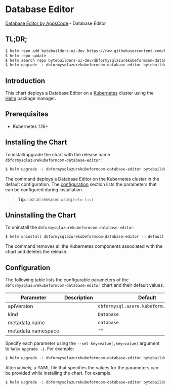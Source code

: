# Database Editor

[Database Editor by AppsCode](https://byte.builders) - Database Editor

## TL;DR;

```bash
$ helm repo add bytebuilders-ui-dev https://raw.githubusercontent.com/bytebuilders/ui-wizards/
$ helm repo update
$ helm search repo bytebuilders-ui-dev/dbformysqlazurekubeformcom-database-editor --version=v0.4.17
$ helm upgrade -i dbformysqlazurekubeformcom-database-editor bytebuilders-ui-dev/dbformysqlazurekubeformcom-database-editor -n default --create-namespace --version=v0.4.17
```

## Introduction

This chart deploys a Database Editor on a [Kubernetes](http://kubernetes.io) cluster using the [Helm](https://helm.sh) package manager.

## Prerequisites

- Kubernetes 1.16+

## Installing the Chart

To install/upgrade the chart with the release name `dbformysqlazurekubeformcom-database-editor`:

```bash
$ helm upgrade -i dbformysqlazurekubeformcom-database-editor bytebuilders-ui-dev/dbformysqlazurekubeformcom-database-editor -n default --create-namespace --version=v0.4.17
```

The command deploys a Database Editor on the Kubernetes cluster in the default configuration. The [configuration](#configuration) section lists the parameters that can be configured during installation.

> **Tip**: List all releases using `helm list`

## Uninstalling the Chart

To uninstall the `dbformysqlazurekubeformcom-database-editor`:

```bash
$ helm uninstall dbformysqlazurekubeformcom-database-editor -n default
```

The command removes all the Kubernetes components associated with the chart and deletes the release.

## Configuration

The following table lists the configurable parameters of the `dbformysqlazurekubeformcom-database-editor` chart and their default values.

|     Parameter      | Description |                       Default                       |
|--------------------|-------------|-----------------------------------------------------|
| apiVersion         |             | <code>dbformysql.azure.kubeform.com/v1alpha1</code> |
| kind               |             | <code>Database</code>                               |
| metadata.name      |             | <code>database</code>                               |
| metadata.namespace |             | <code>""</code>                                     |


Specify each parameter using the `--set key=value[,key=value]` argument to `helm upgrade -i`. For example:

```bash
$ helm upgrade -i dbformysqlazurekubeformcom-database-editor bytebuilders-ui-dev/dbformysqlazurekubeformcom-database-editor -n default --create-namespace --version=v0.4.17 --set apiVersion=dbformysql.azure.kubeform.com/v1alpha1
```

Alternatively, a YAML file that specifies the values for the parameters can be provided while
installing the chart. For example:

```bash
$ helm upgrade -i dbformysqlazurekubeformcom-database-editor bytebuilders-ui-dev/dbformysqlazurekubeformcom-database-editor -n default --create-namespace --version=v0.4.17 --values values.yaml
```
